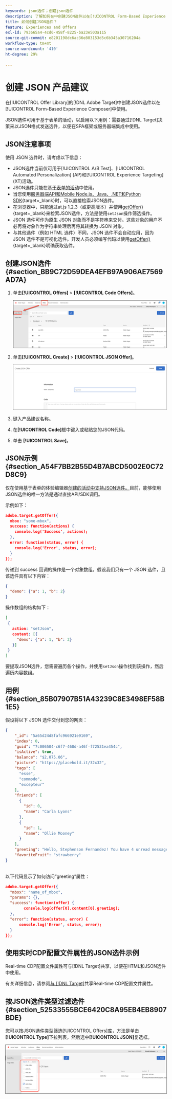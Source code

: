 ```yaml
---
keywords: json选件；创建json选件
description: 了解如何在中创建JSON选件以在[!UICONTROL Form-Based Experience Composer]中使用。
title: 如何创建JSON选件？
feature: Experiences and Offers
exl-id: 793665a4-4cd6-458f-8225-ba23e503a115
source-git-commit: e8201198dc6ac36e803153d5c6b345a30716204a
workflow-type: tm+mt
source-wordcount: '410'
ht-degree: 29%

---
```


# 创建 JSON 产品建议

在[!UICONTROL Offer Library]的[!DNL Adobe Target]中创建JSON选件以在[!UICONTROL Form-Based Experience Composer]中使用。

JSON选件可用于基于表单的活动，以启用以下用例：需要通过[!DNL Target]决策来以JSON格式发送选件，以便在SPA框架或服务器端集成中使用。

## JSON注意事项

使用 JSON 选件时，请考虑以下信息：

* JSON选件当前仅可用于[!UICONTROL A/B Test]、[!UICONTROL Automated Personalization] (AP)和[!UICONTROL Experience Targeting] (XT)活动。
* JSON选件只能在[基于表单的活动](/help/main/c-experiences/form-experience-composer.md)中使用。
* 当您使用[服务器端API和Mobile Node.js、Java、.NET和Python SDK](https://experienceleague.adobe.com/docs/target-dev/developer/server-side/server-side-overview.html?lang=zh-Hans){target=_blank}时，可以直接检索JSON选件。
* 在浏览器中，只能通过at.js 1.2.3（或更高版本）并使用[getOffer()](https://experienceleague.adobe.com/docs/target-dev/developer/client-side/at-js-implementation/functions-overview/adobe-target-getoffer.html?lang=zh-Hans){target=_blank}来检索JSON选件，方法是使用`setJson`操作筛选操作。
* JSON 选件可作为原生 JSON 对象而不是字符串来交付。这些对象的用户不必再将对象作为字符串处理后再将其转换为 JSON 对象。
* 与其他选件（例如 HTML 选件）不同，JSON 选件不会自动应用，因为 JSON 选件不是可视化选件。开发人员必须编写代码以使用[getOffer()](https://experienceleague.adobe.com/docs/target-dev/developer/client-side/at-js-implementation/functions-overview/adobe-target-getoffer.html?lang=zh-Hans){target=_blank}明确获取选件。

## 创建JSON选件 {#section_BB9C72D59DEA4EFB97A906AE7569AD7A}

1. 单击&#x200B;**[!UICONTROL Offers]** > **[!UICONTROL Code Offers]**。

   ![选件>代码选件选项卡](/help/main/c-experiences/c-manage-content/assets/code-offers-tab.png)

1. 单击&#x200B;**[!UICONTROL Create]** > **[!UICONTROL JSON Offer]**。

   ![offer-json图像](assets/offer-json.png)

1. 键入产品建议名称。
1. 在&#x200B;**[!UICONTROL Code]**&#x200B;框中键入或粘贴您的JSON代码。
1. 单击 **[!UICONTROL Save]**。

## JSON示例 {#section_A54F7BB2B55D4B7ABCD5002E0C72D8C9}

仅在使用基于表单的体验编辑器[创建的活动中支持JSON选件。 &#x200B;](/help/main/c-experiences/form-experience-composer.md)目前，能够使用JSON选件的唯一方法是通过直接API/SDK调用。

示例如下：

```json
adobe.target.getOffer({ 
  mbox: "some-mbox", 
  success: function(actions) { 
    console.log('Success', actions); 
  }, 
  error: function(status, error) { 
    console.log('Error', status, error); 
  } 
});
```

传递到 success 回调的操作是一个对象数组。假设我们只有一个 JSON 选件，且该选件具有以下内容：

```json
{ 
  "demo": {"a": 1, "b": 2} 
}
```

操作数组的结构如下：

```json
[ 
 { 
   action: "setJson", 
   content: [{ 
     "demo": {"a": 1, "b": 2} 
   }] 
 }  
]
```

要提取JSON选件，您需要遍历各个操作，并使用`setJson`操作找到该操作，然后遍历内容数组。

## 用例 {#section_85B07907B51A43239C8E3498EF58B1E5}

假设将以下 JSON 选件交付到您的网页：

```json
{ 
    "_id": "5a65d24d8fafc966921e9169", 
    "index": 0, 
    "guid": "7c006504-c6f7-468d-a46f-f72531ea454c", 
    "isActive": true, 
    "balance": "$2,075.06", 
    "picture": "https://placehold.it/32x32", 
    "tags": [ 
      "esse", 
      "commodo", 
      "excepteur"
    ], 
    "friends": [ 
      { 
        "id": 0, 
        "name": "Carla Lyons" 
      }, 
      { 
        "id": 1, 
        "name": "Ollie Mooney" 
      } 
    ], 
    "greeting": "Hello, Stephenson Fernandez! You have 4 unread messages.", 
    "favoriteFruit": "strawberry" 
} 
  
```

以下代码显示了如何访问“greeting”属性：

```json
adobe.target.getOffer({   
  "mbox": "name_of_mbox", 
  "params": {}, 
  "success": function(offer) {           
        console.log(offer[0].content[0].greeting); 
  },   
  "error": function(status, error) {           
      console.log('Error', status, error); 
  } 
});
```

## 使用实时CDP配置文件属性的JSON选件示例

Real-time CDP配置文件属性可与[!DNL Target]共享，以便在HTML和JSON选件中使用。

有关详细信息，请参阅[与 [!DNL Target]](/help/main/c-integrating-target-with-mac/integrating-with-rtcdp.md#rtcdp-profile-attributes)共享Real-time CDP配置文件属性。

## 按JSON选件类型过滤选件 {#section_52533555BCE6420C8A95EB4EB8907BDE}

您可以按JSON选件类型筛选[!UICONTROL Offers]库，方法是单击&#x200B;**[!UICONTROL Type]**&#x200B;下拉列表，然后选中&#x200B;**[!UICONTROL JSON]**&#x200B;复选框。

![offer-json-filter图像](assets/offer-json-filter.png)
